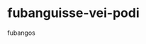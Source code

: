 # fubanguisse-vei-podi
fubangos
<!DOCTYPE html>
<html lang="en">
  <head>
    <script src="https://cdnjs.cloudflare.com/ajax/libs/p5.js/1.10.0/p5.js"></script>
    <script src="https://cdnjs.cloudflare.com/ajax/libs/p5.js/1.10.0/addons/p5.sound.min.js"></script>
    <link rel="stylesheet" type="text/css" href="style.css">
    <meta charset="utf-8" />

  </head>
  <body>
    <main>
    </main>
    <script src="sketch.js"></script>
  </body>
</html>
